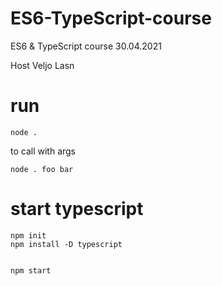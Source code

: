 # ES6-TypeScript-course
 ES6 &amp; TypeScript course 30.04.2021

 Host Veljo Lasn


# run

    node .


to call with args

    node . foo bar



# start typescript

    npm init
    npm install -D typescript


    npm start